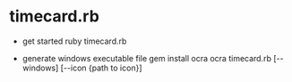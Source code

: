 timecard.rb
===========

- get started
ruby timecard.rb

- generate windows executable file
gem install ocra
ocra timecard.rb [--windows] [--icon {path to icon}]
